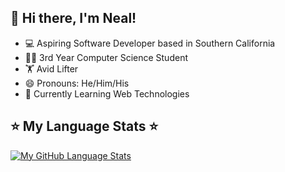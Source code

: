 <!--
**nealarch01/nealarch01** is a ✨ _special_ ✨ repository because its `README.md` (this file) appears on your GitHub profile.

Here are some ideas to get you started:

- 🔭 I’m currently working on ...
- 🌱 I’m currently learning ...
- 👯 I’m looking to collaborate on ...
- 🤔 I’m looking for help with ...
- 💬 Ask me about ...
- 📫 How to reach me: ...
- 😄 Pronouns: ...
- ⚡ Fun fact: ...
-->
## 👋 Hi there, I'm Neal!
- 💻 Aspiring Software Developer based in Southern California
- 👨‍🎓 3rd Year Computer Science Student
- 🏋️ Avid Lifter
- 😄 Pronouns: He/Him/His
- 🌱 Currently Learning Web Technologies


## ⭐️ My Language Stats ⭐️
[![My GitHub Language Stats](https://github-readme-stats.vercel.app/api/top-langs/?username=nealarch01&langs_count=5&theme=vue&layout=compact)]()
